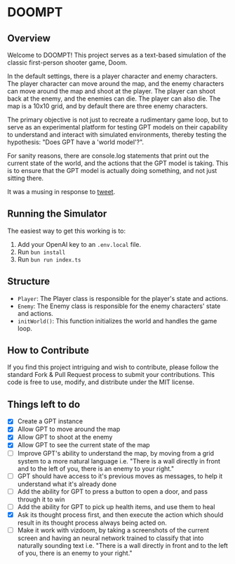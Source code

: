 # DOOMPT

## Overview

Welcome to DOOMPT! This project serves as a text-based simulation of the classic first-person shooter game, Doom.

In the default settings, there is a player character and enemy characters. The player character can move around the map, and the enemy characters can move around the map and shoot at the player. The player can shoot back at the enemy, and the enemies can die. The player can also die. The map is a 10x10 grid, and by default there are three enemy characters.

The primary objective is not just to recreate a rudimentary game loop, but to serve as an experimental platform for testing GPT models on their capability to understand and interact with simulated environments, thereby testing the hypothesis: "Does GPT have a 'world model'?".

For sanity reasons, there are console.log statements that print out the current state of the world, and the actions that the GPT model is taking. This is to ensure that the GPT model is actually doing something, and not just sitting there.

It was a musing in response to [tweet](https://twitter.com/DrJimFan/status/1709947595525951787).

## Running the Simulator

The easiest way to get this working is to:

1. Add your OpenAI key to an `.env.local` file.
2. Run `bun install`
3. Run `bun run index.ts`

## Structure

- `Player`: The Player class is responsible for the player's state and actions.
- `Enemy`: The Enemy class is responsible for the enemy characters' state and actions.
- `initWorld()`: This function initializes the world and handles the game loop.

## How to Contribute

If you find this project intriguing and wish to contribute, please follow the standard Fork & Pull Request process to submit your contributions. This code is free to use, modify, and distribute under the MIT license.

## Things left to do

- [x] Create a GPT instance
- [x] Allow GPT to move around the map
- [x] Allow GPT to shoot at the enemy
- [x] Allow GPT to see the current state of the map
- [ ] Improve GPT's ability to understand the map, by moving from a grid system to a more natural language i.e. "There is a wall directly in front and to the left of you, there is an enemy to your right."
- [ ] GPT should have access to it's previous moves as messages, to help it understand what it's already done
- [ ] Add the ability for GPT to press a button to open a door, and pass through it to win
- [ ] Add the ability for GPT to pick up health items, and use them to heal
- [x] Ask its thought process first, and then execute the action which should result in its thought process always being acted on.
- [ ] Make it work with vizdoom, by taking a screenshots of the current screen and having an neural network trained to classify that into naturally sounding text i.e. "There is a wall directly in front and to the left of you, there is an enemy to your right."
